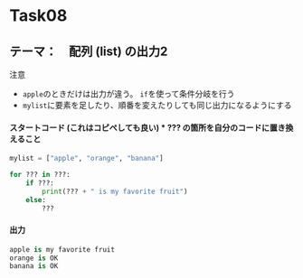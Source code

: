 # Task08
## テーマ：　配列 (list) の出力2

注意
- `apple`のときだけは出力が違う。 `if`を使って条件分岐を行う
- `mylist`に要素を足したり、順番を変えたりしても同じ出力になるようにする

#### スタートコード (これはコピペしても良い)    *  **???** の箇所を自分のコードに置き換えること
```python
mylist = ["apple", "orange", "banana"]

for ??? in ???:
    if ???:
        print(??? + " is my favorite fruit")
    else:
        ???

```

#### 出力
```python
apple is my favorite fruit 
orange is OK
banana is OK
```

